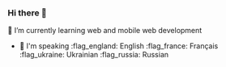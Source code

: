 ### Hi there 👋

<!--
**seitvalieva/seitvalieva** is a ✨ _special_ ✨ repository because its `README.md` (this file) appears on your GitHub profile.


Here are some ideas to get you started:

- 🔭 I’m currently working on web and mobile web development 
- 🌱 I’m currently learning JavaScript
- :speech_balloon: English Français Ukrainian Russian
- 👯 I’m looking to collaborate on ...
- 🤔 I’m looking for help with ...
- 💬 Ask me about ...
- 📫 How to reach me: ...
- 😄 Pronouns: ...
- ⚡ Fun fact: ...
-->
🌱 I’m currently learning web and mobile web development 
- :speech_balloon: I'm speaking :flag_england: English :flag_france: Français :flag_ukraine: Ukrainian :flag_russia: Russian


